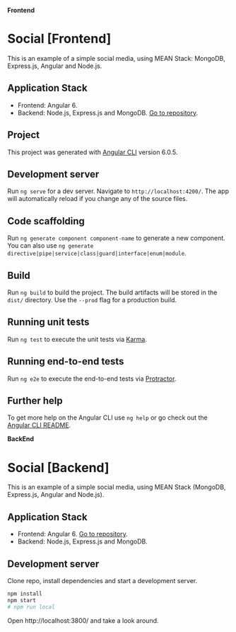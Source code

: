 __________Frontend__________

# Social [Frontend]

This is an example of a simple social media, using MEAN Stack: MongoDB, Express.js, Angular and Node.js.

## Application Stack

* Frontend: Angular 6.
* Backend: Node.js, Express.js and MongoDB. [Go to repository](https://github.com/maurobonfietti/social-back).

## Project

This project was generated with [Angular CLI](https://github.com/angular/angular-cli) version 6.0.5.

## Development server

Run `ng serve` for a dev server. Navigate to `http://localhost:4200/`. The app will automatically reload if you change any of the source files.

## Code scaffolding

Run `ng generate component component-name` to generate a new component. You can also use `ng generate directive|pipe|service|class|guard|interface|enum|module`.

## Build

Run `ng build` to build the project. The build artifacts will be stored in the `dist/` directory. Use the `--prod` flag for a production build.

## Running unit tests

Run `ng test` to execute the unit tests via [Karma](https://karma-runner.github.io).

## Running end-to-end tests

Run `ng e2e` to execute the end-to-end tests via [Protractor](http://www.protractortest.org/).

## Further help

To get more help on the Angular CLI use `ng help` or go check out the [Angular CLI README](https://github.com/angular/angular-cli/blob/master/README.md).



______BackEnd______

# Social [Backend]

This is an example of a simple social media, using MEAN Stack (MongoDB, Express.js, Angular and Node.js).

## Application Stack

* Frontend: Angular 6. [Go to repository](https://github.com/maurobonfietti/social).
* Backend: Node.js, Express.js and MongoDB.

## Development server

Clone repo, install dependencies and start a development server.

``` bash
npm install
npm start
# npm run local
```

Open http://localhost:3800/ and take a look around.

